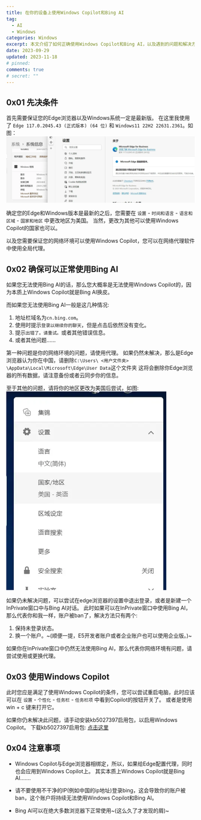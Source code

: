 ```yaml
---
title: 在你的设备上使用Windows Copilot和Bing AI
tag:
  - AI
  - Windows
categories: Windows
excerpt: 本文介绍了如何正确使用Windows Copilot和Bing AI，以及遇到的问题和解决方法。
date: 2023-09-29
updated: 2023-11-18 
# pinned: 
comments: true
# secret: ""
---
```


## 0x01 先决条件

首先需要保证您的Edge浏览器以及Windows系统一定是最新版。
在这里我使用了 `Edge 117.0.2045.43 (正式版本) (64 位)` 和 `Windows11 22H2 22631.2361`。如图：
![Edge与Windows的版本](./Use-WindowsCopilot-and-newbing/1.webp)

确定您的Edge和Windows版本是最新的之后，您需要在 `设置` -  `时间和语言` - `语言和区域` - `国家和地区` 中更改地区为美国。
当然，更改为其他可以使用Windows Copilot的国家也可以。

以及您需要保证您的网络环境可以使用Windows Copilot，您可以在网络代理软件中使用全局代理。

## 0x02 确保可以正常使用Bing AI

如果您无法使用Bing AI的话，那么您大概率是无法使用Windows Copilot的，因为本质上Windows Copilot就是Bing AI换皮。

而如果您无法使用Bing AI一般是这几种情况:
1. 地址栏域名为`cn.bing.com`。
1. 使用时提示`登录以继续你的聊天`，但是点击后依然没有变化。
1. 提示`出错了。请重试。`或者其他错误信息。
1. 或者其他问题......

第一种问题是你的网络环境的问题，请使用代理。
如果仍然未解决，那么是Edge浏览器认为你在中国，请删除`C:\Users\ <用户文件夹> \AppData\Local\Microsoft\Edge\User Data`这个文件夹
这将会删除你Edge浏览器的所有数据，请注意备份或者云同步你的信息。

至于其他的问题，请将你的地区更改为美国后尝试，如图:
![bing地区设置](./Use-WindowsCopilot-and-newbing/2.webp)

如果仍未解决问题，可以尝试在edge浏览器的设置中退出登录，或者是新建一个InPrivate窗口中与Bing AI对话。
此时如果可以在InPrivate窗口中使用Bing AI，那么代表你和我一样，账户被ban了，解决方法只有两个:
1. 保持未登录状态。
1. 换一个账户。~(顺便一提，E5开发者账户或者企业账户也可以使用企业版。)~

如果你在InPrivate窗口中仍然无法使用Bing AI，那么代表你网络环境有问题，请尝试使用或更换代理。

## 0x03 使用Windows Copilot

此时您应是满足了使用Windows Copilot的条件，您可以尝试重启电脑，此时应该可以在 `设置` -  `个性化` - `任务栏` - `任务栏项` 中看到Copilot的按钮开关了。
或者是使用 win + c 键来打开它。

如果你仍未解决此问题，请手动安装kb5027397启用包，以启用Windows Copilot。
下载kb5027397启用包: [点击这里](https://cloud.saltedfishes.com/zh-CN/%E6%9D%82%E7%89%A9/%E5%90%AF%E7%94%A8WindowsCopilot/)

## 0x04 注意事项

* Windows Copilot与Edge浏览器相绑定，所以，如果给Edge配置代理，同时也会应用到Windows Copilot上。
其实本质上Windows Copilot就是Bing AI.......

* 请不要使用不干净的IP(例如中国的ip地址)登录bing，这会导致你的账户被ban，这个账户将持续无法使用Windows Copilot和Bing AI。

* Bing AI可以在绝大多数浏览器下正常使用~(这么久了才发现的屑)~
